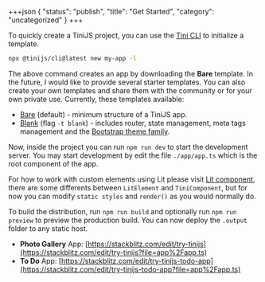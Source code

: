 +++json
{
  "status": "publish",
  "title": "Get Started",
  "category": "uncategorized"
}
+++

To quickly create a TiniJS project, you can use the [Tini CLI](/cli) to initialize a template.

```bash
npx @tinijs/cli@latest new my-app -l
```

The above command creates an app by downloading the **Bare** template. In the future, I would like to provide several starter templates. You can also create your own templates and share them with the community or for your own private use. Currently, these templates available:

- [Bare](https://github.com/tinijs/bare-starter) (default) - minimum structure of a TiniJS app.
- [Blank](https://github.com/tinijs/blank-starter) (flag `-t blank`) - includes router, state management, meta tags management and the [Bootstrap theme family](/ui).

Now, inside the project you can run `npm run dev` to start the development server. You may start development by edit the file `./app/app.ts` which is the root component of the app.

For how to work with custom elements using Lit please visit [Lit component](https://lit.dev/docs/components/overview/), there are some differents between `LitElement` and `TiniComponent`, but for now you can modify `static styles` and `render()` as you would normally do.

To build the distribution, run `npm run build` and optionally run `npm run preview` to preview the production build. You can now deploy the `.output` folder to any static host.

- **Photo Gallery** App: [https://stackblitz.com/edit/try-tinijs](https://stackblitz.com/edit/try-tinijs?file=app%2Fapp.ts)
- **To Do** App: [https://stackblitz.com/edit/try-tinijs-todo-app](https://stackblitz.com/edit/try-tinijs-todo-app?file=app%2Fapp.ts)
